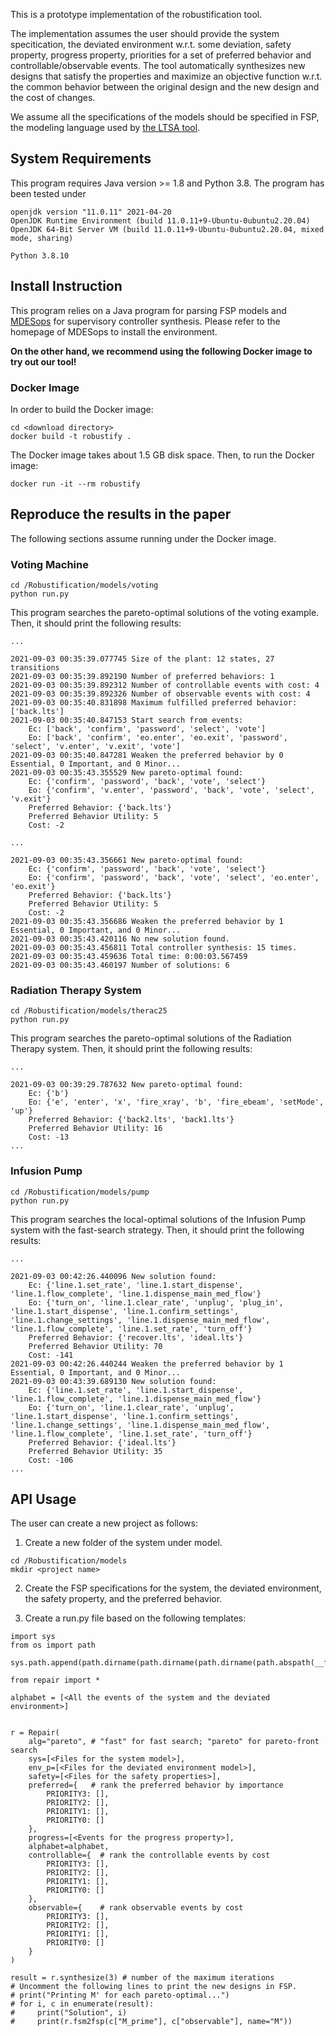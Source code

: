 This is a prototype implementation of the robustification tool.

The implementation assumes the user should provide the system specitication, the deviated environment w.r.t. some deviation, safety property, progress property, priorities for a set of preferred behavior and controllable/observable events. The tool automatically synthesizes new designs that satisfy the properties and maximize an objective function w.r.t. the common behavior between the original design and the new design and the cost of changes.

We assume all the specifications of the models should be specified in FSP, the modeling language used by [the LTSA tool](https://www.doc.ic.ac.uk/ltsa/).

## System Requirements
This program requires Java version >= 1.8 and Python 3.8. The program has been tested under
```
openjdk version "11.0.11" 2021-04-20
OpenJDK Runtime Environment (build 11.0.11+9-Ubuntu-0ubuntu2.20.04)
OpenJDK 64-Bit Server VM (build 11.0.11+9-Ubuntu-0ubuntu2.20.04, mixed mode, sharing)

Python 3.8.10
```

## Install Instruction
This program relies on a Java program for parsing FSP models and [MDESops](https://gitlab.eecs.umich.edu/M-DES-tools/desops) for supervisory controller synthesis. Please refer to the homepage of MDESops to install the environment.

**On the other hand, we recommend using the following Docker image to try out our tool!**

### Docker Image
In order to build the Docker image:
```
cd <download directory>
docker build -t robustify .
```
The Docker image takes about 1.5 GB disk space. Then, to run the Docker image:
```
docker run -it --rm robustify
```

## Reproduce the results in the paper
The following sections assume running under the Docker image.
### Voting Machine
```
cd /Robustification/models/voting
python run.py
```
This program searches the pareto-optimal solutions of the voting example. Then, it should print the following results:
```
...

2021-09-03 00:35:39.077745 Size of the plant: 12 states, 27 transitions
2021-09-03 00:35:39.892190 Number of preferred behaviors: 1
2021-09-03 00:35:39.892312 Number of controllable events with cost: 4
2021-09-03 00:35:39.892326 Number of observable events with cost: 4
2021-09-03 00:35:40.831898 Maximum fulfilled preferred behavior: ['back.lts']
2021-09-03 00:35:40.847153 Start search from events:
	Ec: ['back', 'confirm', 'password', 'select', 'vote']
	Eo: ['back', 'confirm', 'eo.enter', 'eo.exit', 'password', 'select', 'v.enter', 'v.exit', 'vote']
2021-09-03 00:35:40.847281 Weaken the preferred behavior by 0 Essential, 0 Important, and 0 Minor...
2021-09-03 00:35:43.355529 New pareto-optimal found:
	Ec: {'confirm', 'password', 'back', 'vote', 'select'}
	Eo: {'confirm', 'v.enter', 'password', 'back', 'vote', 'select', 'v.exit'}
	Preferred Behavior: {'back.lts'}
	Preferred Behavior Utility: 5
	Cost: -2

...

2021-09-03 00:35:43.356661 New pareto-optimal found:
	Ec: {'confirm', 'password', 'back', 'vote', 'select'}
	Eo: {'confirm', 'password', 'back', 'vote', 'select', 'eo.enter', 'eo.exit'}
	Preferred Behavior: {'back.lts'}
	Preferred Behavior Utility: 5
	Cost: -2
2021-09-03 00:35:43.356686 Weaken the preferred behavior by 1 Essential, 0 Important, and 0 Minor...
2021-09-03 00:35:43.420116 No new solution found.
2021-09-03 00:35:43.456811 Total controller synthesis: 15 times.
2021-09-03 00:35:43.459636 Total time: 0:00:03.567459
2021-09-03 00:35:43.460197 Number of solutions: 6
```

### Radiation Therapy System
```
cd /Robustification/models/therac25
python run.py
```
This program searches the pareto-optimal solutions of the Radiation Therapy system. Then, it should print the following results:
```
...

2021-09-03 00:39:29.787632 New pareto-optimal found:
	Ec: {'b'}
	Eo: {'e', 'enter', 'x', 'fire_xray', 'b', 'fire_ebeam', 'setMode', 'up'}
	Preferred Behavior: {'back2.lts', 'back1.lts'}
	Preferred Behavior Utility: 16
	Cost: -13
...
```

### Infusion Pump
```
cd /Robustification/models/pump
python run.py
```
This program searches the local-optimal solutions of the Infusion Pump system with the fast-search strategy. Then, it should print the following results:
```
...

2021-09-03 00:42:26.440096 New solution found:
	Ec: {'line.1.set_rate', 'line.1.start_dispense', 'line.1.flow_complete', 'line.1.dispense_main_med_flow'}
	Eo: {'turn_on', 'line.1.clear_rate', 'unplug', 'plug_in', 'line.1.start_dispense', 'line.1.confirm_settings', 'line.1.change_settings', 'line.1.dispense_main_med_flow', 'line.1.flow_complete', 'line.1.set_rate', 'turn_off'}
	Preferred Behavior: {'recover.lts', 'ideal.lts'}
	Preferred Behavior Utility: 70
	Cost: -141
2021-09-03 00:42:26.440244 Weaken the preferred behavior by 1 Essential, 0 Important, and 0 Minor...
2021-09-03 00:43:39.689130 New solution found:
	Ec: {'line.1.set_rate', 'line.1.start_dispense', 'line.1.flow_complete', 'line.1.dispense_main_med_flow'}
	Eo: {'turn_on', 'line.1.clear_rate', 'unplug', 'line.1.start_dispense', 'line.1.confirm_settings', 'line.1.change_settings', 'line.1.dispense_main_med_flow', 'line.1.flow_complete', 'line.1.set_rate', 'turn_off'}
	Preferred Behavior: {'ideal.lts'}
	Preferred Behavior Utility: 35
	Cost: -106
...

```

## API Usage
The user can create a new project as follows:

1. Create a new folder of the system under model.
```
cd /Robustification/models
mkdir <project name>
```

2. Create the FSP specifications for the system, the deviated environment, the safety property, and the preferred behavior.

3. Create a run.py file based on the following templates:
```
import sys
from os import path

sys.path.append(path.dirname(path.dirname(path.dirname(path.abspath(__file__)))))

from repair import *

alphabet = [<All the events of the system and the deviated environment>]


r = Repair(
    alg="pareto", # "fast" for fast search; "pareto" for pareto-front search
    sys=[<Files for the system model>],
    env_p=[<Files for the deviated environment model>],
    safety=[<Files for the safety properties>],
    preferred={   # rank the preferred behavior by importance
        PRIORITY3: [],
        PRIORITY2: [],
        PRIORITY1: [],
        PRIORITY0: []
    },
    progress=[<Events for the progress property>],
    alphabet=alphabet,
    controllable={  # rank the controllable events by cost
        PRIORITY3: [],
        PRIORITY2: [],
        PRIORITY1: [],
        PRIORITY0: []
    },
    observable={    # rank observable events by cost
        PRIORITY3: [],
        PRIORITY2: [],
        PRIORITY1: [],
        PRIORITY0: []
    }
)

result = r.synthesize(3) # number of the maximum iterations
# Uncomment the following lines to print the new designs in FSP.
# print("Printing M' for each pareto-optimal...")
# for i, c in enumerate(result):
#     print("Solution", i)
#     print(r.fsm2fsp(c["M_prime"], c["observable"], name="M"))

```